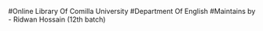 #Online Library Of Comilla University
#Department Of English
#Maintains by - Ridwan Hossain (12th batch)
